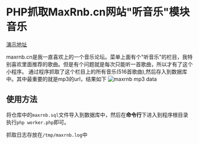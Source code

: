 # PHP抓取MaxRnb.cn网站"听音乐"模块音乐


[演示地址](http://maxrnb.hashx.cn)

maxrnb.cn是我一直喜欢上的一个音乐论坛。菜单上面有个"听音乐"的栏目，我特别喜欢里面推荐的歌曲。但是有个问题就是每次只能听一首歌曲，所以才有了这个小程序。
通过程序抓取了这个栏目上的所有音乐(516首歌曲),然后存入到数据库中。其中最重要的就是mp3的url，结果如下
![maxrnb mp3 data](https://oss.v2url.com/2018/03/01/016c2aa4142d42e4a26a31f60966652d.png)


## 使用方法
将仓库中的`maxrnb.sql`文件导入到数据库中，然后在**命令行**下进入到程序根目录执行`php worker.php`即可。

抓取日志存放在`/tmp/maxrnb.log`中